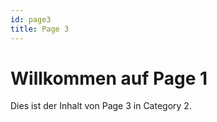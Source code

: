 ```yaml
---
id: page3
title: Page 3
---
```


# Willkommen auf Page 1
Dies ist der Inhalt von Page 3 in Category 2.